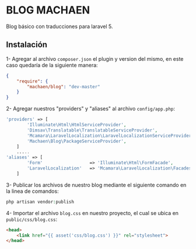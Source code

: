BLOG MACHAEN
=======================
Blog básico con traducciones para laravel 5.

Instalación
-------

1- Agregar al archivo `composer.json` el plugin y version del mismo, en este caso quedaría de la siguiente manera:

```json
{
    "require": {
        "machaen/blog": "dev-master"
    }
}
```
2- Agregar nuestros "providers" y "aliases" al archivo `config/app.php`:

```php
'providers' => [
		'Illuminate\Html\HtmlServiceProvider',
		'Dimsav\Translatable\TranslatableServiceProvider',
		'Mcamara\LaravelLocalization\LaravelLocalizationServiceProvider',
		'Machaen\Blog\PackageServiceProvider',
	]
	.....
'aliases' => [
    	'Form'                  => 'Illuminate\Html\FormFacade',
    	'LaravelLocalization'   => 'Mcamara\LaravelLocalization\Facades\LaravelLocalization'
	]
```
3- Publicar los archivos de nuestro blog mediante el siguiente comando en la linea de comandos:
```php
php artisan vendor:publish
```
4- Importar el archivo `blog.css` en nuestro proyecto, el cual se ubica en `public/css/blog.css`:
```html
<head>
    <link href="{{ asset('css/blog.css') }}" rel="stylesheet">  
</head>
```